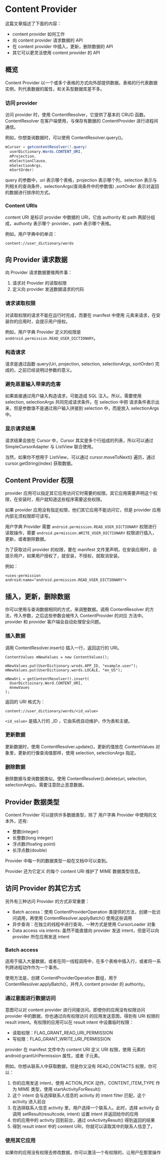 # Content Provider

这篇文章描述了下面的内容：

* content provider 如何工作
* 向 content provider 请求数据的 API
* 在 content provider 中插入，更新，删除数据的 API
* 其它可以更灵活使用 content provider 的 API

## 概览
Content Provider 以一个或多个表格的方式向外部提供数据。表格的行代表数据实例，列代表数据的属性，和关系型数据库差不多。

### 访问 provider
访问 provider 时，使用 ContentResolver，它提供了基本的 CRUD 函数。ContentResolver 在客户端使用，与保存有数据的 ContentProvider
进行进程间通信。

例如，你想查询数据时，可以使用 ContentResolver.query()。

```java
mCursor = getcontentResolver().query(
  userDictionary.Words.CONTENT_URI,
  mProjection,
  mSelectionClause,
  mSelectionArgs,
  mSortOrder)
```

query 的参数中，uri 表示哪个表格，projection 表示哪个列，selection 表示与列相关的查询条件，selectionArgs(查询条件中的参数值) ,sortOrder 表示对返回的数据进行排序的方式。

### Content URIs
content URI 是标识 provider 中数据的 URI，它由 authority 和 path 两部分组成，authority 表示哪个 provider，path 表示哪个表格。

例如，用户字典中的单词：

```
content://user_dictionary/words
```

## 向 Provider 请求数据
向 Provider 请求数据要做两件事：

1. 请求对 Provider 的读取权限
2. 定义向 provider 发送数据请求的代码

### 请求读取权限
对读取权限的请求不能在运行时完成，而要在 manifest 中使用 <uses-permission> 元素来请求，在安装你的应用时，会提示用户授权。

例如，用户字典 Provider 定义的权限是 `anddroid.permission.READ_USER_DICTIONARY`。

### 构造请求
请求是通过函数 query(Uri, projection, selection, selectionArgs, sortOrder) 完成的，之前已经说明过参数的意义。

### 避免恶意输入带来的危害
如果直接通过用户输入构造请求，可能造成 SQL 注入。所以，需要使用 selection, selectionArgs 共同完成请求条件。在 selection 中把
请求条件表示出来，但是参数值不是通过用户输入拼接到 selection 中，而是放入 selectionArgs 中。

### 显示请求结果
请求结果会放在 Cursor 中，Cursor 其实是多个行组成的列表，所以可以通过  SimpleCursorAdapter 与 ListView 联合使用。

当然，如果你不想用于 ListView，可以通过 cursor.moveToNext() 遍历，通过 cursor.getString(index) 获取数据。

## Content Provider 权限
provider 应用可以指定其它应用访问它时需要的权限。其它应用需要声明这个权限，在安装时，用户就知道这些程序需要这些权限。

如果 provider 应用没有指定权限，他们其它应用不能访问它，但是 provider 应用内部无须权限即可读写。

用户字典 Provider 需要 `android.permission.READ_USER_DICTIONARY` 权限进行读取操作，需要 `android.permission.WRITE_USER_DICTIONARY` 权限进行插入，更新，或者删除数据。

为了获取访问 provider 的权限，要在 manifest 文件里声明，在安装应用时，会提示用户，如果用户授权了，就安装，不授权，就取消安装。

例如：

```
<uses-permission android:name="android.permission.READ_USER_DICTIONARY">
```

## 插入，更新，删除数据
你可以使用与查询数据相同的方式，来调整数据。调用 ContentResolver 的方法，传入参数，之后这些参数会被传入 ContentProvider 的对应
方法中。provider 和 provider 客户端会自动处理安全问题。

### 插入数据
调用 ContentResolver.insert() 插入一行，返回这行的 URI。

```
ContentValues mNewValues = new ContentValues();

mNewValues.put(UserDictionary.wrods.APP_ID, "example.user");
mNewValues.put(UserDictionary.words.LOCALE, "en_US");

mNewUri = getContentResolver().insert(
  UserDictioinary.Word.CONTENT_URI,
  mnewVaues
);
```

返回的 URI 格式为：

```
content://user_dictionary/words/<id_value>
```

`<id_value>` 是插入行的 _ID ，它由系统自动维护，作为表和主键。

### 更新数据
更新数据时，使用 ContentResolver.update()，更新的值放在 ContentValues 对象里，更新的行像查询值那样，使用 selection, selectionArgs 指定。

### 删除数据
删除数据与查询数据类似，使用 ContentResolver().delete(uri, selection, selectionArgs)。需要注意防止恶意数据。

## Provider 数据类型
Content Provider 可以提供许多数据类型，除了 用户字典 Provider 中使用的文本外，还有:

* 整数(integer)
* 长整数(long integer)
* 浮点数(floating point)
* 长浮点数(double)

Provider 中每一列的数据类型一般在文档中可以查到。

Provider 还为它定义 的每个 content URI 维护了 MIME 数据类型信息。

## 访问 Provider 的其它方式
另外有三种访问 Provider 的方式非常重要：

* Batch access：使用 ContentProviderOperation 类提供的方法，创建一批访问调用，再使用 ContentResolver.applyBatch() 使用这些调用
* 异步查询：在独立的线程中进行查询，一种方式是使用 CursorLoader 对象
* Data access via intents: 虽然不能直接向 provider 发送 intent，但是可以向 provider 所在应用发送 intent

### Batch access
适用于插入大量数据，或者在同一线程调用中，在多个表格中插入行，或者将一系列跨进程动作作为一个事务。

使用方法是，创建 ContentProviderOperation 数组，用于 ContentResolver.applyBatch()，并传入 content provider 的 authority。

### 通过意图进行数据访问
意图可以对 content provider 进行间接访问。即使你的应用没有权限访问 provider 中的数据，你也通过向有权限访问
的应用发送意图，得到有 URI 权限的 result intent。有权限的应用可以在 result intent 中设置临时权限：

* 读取权限：FLAG_GRANT_READ_URI_PERMISSION
* 写权限：FLAG_GRANT_WRITE_URI_PERMISSION

provider 在 manifest 文件中为 content URI 定义 URI 权限，使用 <provider> 元素的 android:grantUriPermission 属性，或者 
<grant-uri-permission> 子元素。

例如，你想从联系人中获取数据，但是你又没有 READ_CONTACTS 权限，你可以：

1. 你的应用发送 intent，使用 ACTION_PICK 动作，CONTENT_ITEM_TYPE 作为  MIME 类型，使用 startActivityForResult()
2. 这个 intent 会与选择联系人信息的 activity 的 intent filter 匹配，这个 activity 进入前台
3. 在选择联系人信息 activity 里，用户选择一个联系人。此时，选择 activity 会调用 setResult(resultcode, intent) 设置 intent 并返回给你的应用
4. 你的应用中的 activity 回到前台，通过  onActivityResult() 得到返回的结果
5. 得到 result intent 中的 content URI，你就可以读取其中的联系人信息了。

### 使用其它应用
如果你的应用没有权限去修改数据，你可以激活一个有权限的，让用户在那里操作
